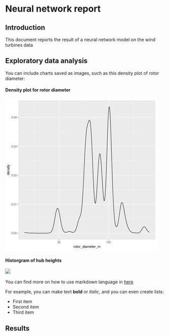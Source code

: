 # Neural network report

## Introduction

This document reports the result of a neural network model on the wind turbines data

## Exploratory data analysis

You can include charts saved as images, such as this density plot of rotor diameter:

#### Density plot for rotor diameter
![](rotor_diameter_density.jpeg)

#### Historgram of hub heights
![](hub_heist_hist.jpeg)

You can find more on how to use markdown language in [here](https://www.markdownguide.org/cheat-sheet/)

For example, you can make text **bold** or *italic*, and you can even create lists:

* First item
* Second item
* Third item

## Results

